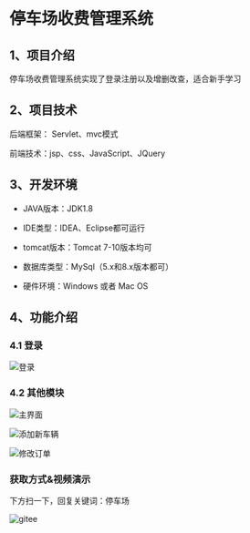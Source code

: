 # 停车场收费管理系统



## 1、项目介绍

停车场收费管理系统实现了登录注册以及增删改查，适合新手学习


## 2、项目技术

后端框架： Servlet、mvc模式

前端技术：jsp、css、JavaScript、JQuery

## 3、开发环境

- JAVA版本：JDK1.8

- IDE类型：IDEA、Eclipse都可运行

- tomcat版本：Tomcat 7-10版本均可

- 数据库类型：MySql（5.x和8.x版本都可） 

  

- 硬件环境：Windows 或者 Mac OS


## 4、功能介绍

### 4.1 登录

![登录](https://project-images-1256969109.cos.ap-chongqing.myqcloud.com/Typora-Images/202207182145612.jpg)

### 4.2 其他模块

![主界面](https://project-images-1256969109.cos.ap-chongqing.myqcloud.com/Typora-Images/202207182145394.jpg)

![添加新车辆](https://project-images-1256969109.cos.ap-chongqing.myqcloud.com/Typora-Images/202207182145463.jpg)

![修改订单](https://project-images-1256969109.cos.ap-chongqing.myqcloud.com/Typora-Images/202207182145906.jpg)


### 获取方式&视频演示

下方扫一下，回复关键词：停车场

![gitee](https://project-images-1256969109.cos.ap-chongqing.myqcloud.com/Typora-Images/202309291447341.png)
